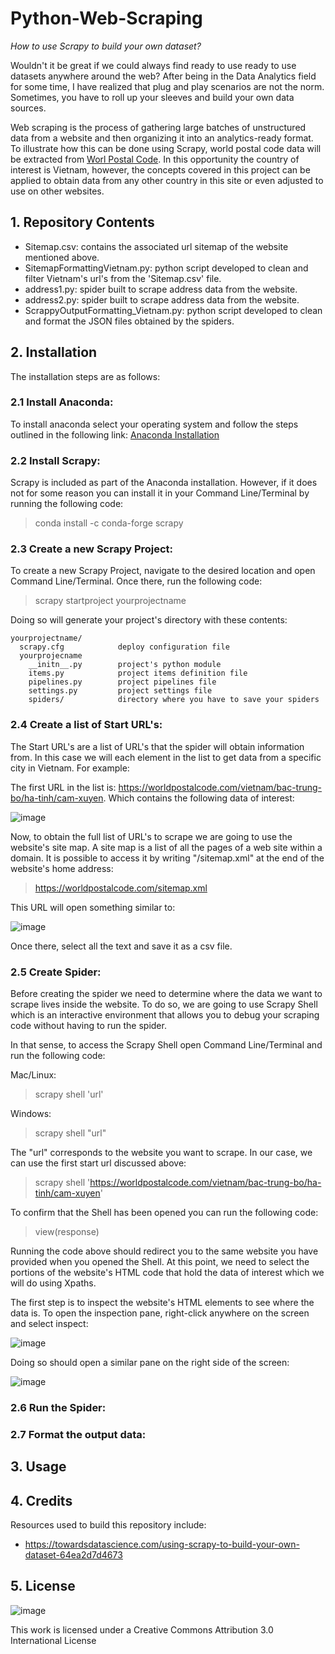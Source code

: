 # Python-Web-Scraping
*How to use Scrapy to build your own dataset?*

Wouldn't it be great if we could always find ready to use ready to use datasets anywhere around the web? After being in the Data Analytics field for some time, I have realized that plug and play scenarios are not the norm. Sometimes, you have to roll up your sleeves and build your own data sources.

Web scraping is the process of gathering large batches of unstructured data from a website and then organizing it into an analytics-ready format. To illustrate how this can be done using Scrapy, world postal code data will be extracted from [Worl Postal Code](https://worldpostalcode.com/). In this opportunity the country of interest is Vietnam, however, the concepts covered in this project can be applied to obtain data from any other country in this site or even adjusted to use on other websites.

## 1. Repository Contents

  - Sitemap.csv: contains the associated url sitemap of the website mentioned above.
  - SitemapFormattingVietnam.py: python script developed to clean and filter Vietnam's url's from the 'Sitemap.csv' file.
  - address1.py: spider built to scrape address data from the website.
  - address2.py: spider built to scrape address data from the website.
  - ScrappyOutputFormatting_Vietnam.py: python script developed to clean and format the JSON files obtained by the spiders.

## 2. Installation

The installation steps are as follows:

  ### 2.1 Install Anaconda:
  
  To install anaconda select your operating system and follow the steps outlined in the following link: [Anaconda Installation](https://docs.anaconda.com/anaconda/install/index.html)
    
  ### 2.2 Install Scrapy:

  Scrapy is included as part of the Anaconda installation. However, if it does not for some reason you can install it in your Command Line/Terminal by running the following code:
  
  > conda install -c conda-forge scrapy

  ### 2.3 Create a new Scrapy Project:
  
  To create a new Scrapy Project, navigate to the desired location and open Command Line/Terminal. Once there, run the following code:
  
  > scrapy startproject yourprojectname

  Doing so will generate your project's directory with these contents:
  
    yourprojectname/
      scrapy.cfg            deploy configuration file
      yourprojecname
        __initn__.py        project's python module
        items.py            project items definition file
        pipelines.py        project pipelines file
        settings.py         project settings file
        spiders/            directory where you have to save your spiders
  

  ### 2.4 Create a list of Start URL's:
  
  The Start URL's are a list of URL's that the spider will obtain information from. In this case we will each element in the list to get data from a specific city in Vietnam. For example:
  
  The first URL in the list is: https://worldpostalcode.com/vietnam/bac-trung-bo/ha-tinh/cam-xuyen. Which contains the following data of interest:
  
  ![image](https://user-images.githubusercontent.com/60116541/162849840-8a6eb19d-d909-4513-93fb-97b8cb1a1f0d.png)
  
  Now, to obtain the full list of URL's to scrape we are going to use the website's site map. A site map is a list of all the pages of a web site within a domain. It is possible to access it by writing "/sitemap.xml" at the end of the website's home address:
  
  > https://worldpostalcode.com/sitemap.xml

  This URL will open something similar to:
  
  ![image](https://user-images.githubusercontent.com/60116541/162851173-7ce054a5-81d1-4f9f-8bdb-67fc7adf28e3.png)

  Once there, select all the text and save it as a csv file.
  
  ### 2.5 Create Spider:
  
  Before creating the spider we need to determine where the data we want to scrape lives inside the website. To do so, we are going to use Scrapy Shell which is an interactive environment that allows you to debug your scraping code without having to run the spider.
  
  In that sense, to access the Scrapy Shell open Command Line/Terminal and run the following code:
  
  Mac/Linux:
  > scrapy shell 'url'
  
  Windows:
  > scrapy shell "url"

  The "url" corresponds to the website you want to scrape. In our case, we can use the first start url discussed above:
  
  > scrapy shell 'https://worldpostalcode.com/vietnam/bac-trung-bo/ha-tinh/cam-xuyen'

  To confirm that the Shell has been opened you can run the following code:
  
  > view(response)

  Running the code above should redirect you to the same website you have provided when you opened the Shell. At this point, we need to select the portions of the website's HTML code that hold the data of interest which we will do using Xpaths.
  
  The first step is to inspect the website's HTML elements to see where the data is. To open the inspection pane, right-click anywhere on the screen and select inspect:
  
  ![image](https://user-images.githubusercontent.com/60116541/163074698-c815c8ab-ae5d-4611-b629-31e8715827e1.png)

  Doing so should open a similar pane on the right side of the screen:
  
  ![image](https://user-images.githubusercontent.com/60116541/163074851-f5b2d4d0-49c3-4a9c-9691-ef29d16dcd8b.png)

  
  ### 2.6 Run the Spider:
  
  ### 2.7 Format the output data:

## 3. Usage

## 4. Credits

Resources used to build this repository include:

  - https://towardsdatascience.com/using-scrapy-to-build-your-own-dataset-64ea2d7d4673

## 5. License

![image](https://user-images.githubusercontent.com/60116541/142733137-9ed23afb-0ee8-468e-b0f0-f90f60e70f3c.png)

This work is licensed under a Creative Commons Attribution 3.0 International License
